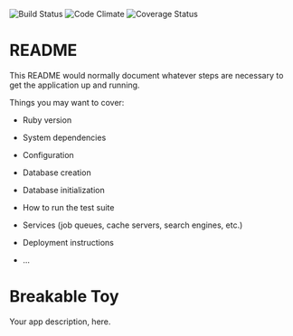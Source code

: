 ![Build Status](https://codeship.com/projects/045ac6c0-717c-0134-b396-66707d799ba6/status?branch=master)
![Code Climate](https://codeclimate.com/github/jeffreyfriedman/breakable_to.png)
![Coverage Status](https://coveralls.io/repos/jeffreyfriedman/breakable_to/badge.png)

# README

This README would normally document whatever steps are necessary to get the
application up and running.

Things you may want to cover:

* Ruby version

* System dependencies

* Configuration

* Database creation

* Database initialization

* How to run the test suite

* Services (job queues, cache servers, search engines, etc.)

* Deployment instructions

* ...
# Breakable Toy
Your app description, here.

